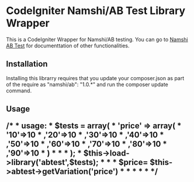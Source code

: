 <h1>CodeIgniter Namshi/AB Test Library Wrapper</h1>
<p>This is a CodeIgniter Wrapper for Namshi/AB testing.  You can go to <a href="https://github.com/namshi/AB" >Namshi AB Test</a> for documenttation of other functionalities.
</p>
<h2>Installation</h2>
<p>
Installing this librarry requires that you update your composer.json as part of the require as "namshi/ab": "1.0.*" and run the composer update command. 
</p>
<h2>Usage</2>
<p>
    /*
     * usage:
     *                 $tests = array(
     *                               'price' => array(
     *                                                   '10'=>10
     *                                                  ,'20'=>10
     *                                                  ,'30'=>10
     *                                                  ,'40'=>10
     *                                                  ,'50'=>10
     *                                                  ,'60'=>10
     *                                                  ,'70'=>10
     *                                                  ,'80'=>10
     *                                                  ,'90'=>10
     *                            )
     *                            
     *               
     *           );
     *           $this->load->library('abtest',$tests);
     *           
     *            
     *                               $price= $this->abtest->getVariation('price')
     *                    
     * 
     * 
     * 
     * 
     */
</p>
